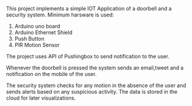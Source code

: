 This project implements a simple IOT Application of a doorbell and a security system.
Minimum harsware is used:
1) Arduino uno board
2) Arduino Ethernet Shield
3) Push Button
4) PIR Motion Sensor

The project uses API of Pushingbox to send notification to the user.

Whenever the doorbell is pressed the system sends an email,tweet and a notification on the mobile of the user. 

The security system checks for any motion in the absence of the user and sends alerts based on any suspicious activity.
The data is stored in the cloud for later visualizations. 
